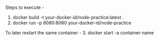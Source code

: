 Steps to execute -

1. docker build -t your-docker-id/node-practice:latest .
2. docker run -p 8080:8080 your-docker-id/node-practice

To later restart the same container - 
3. docker start -a container-name
